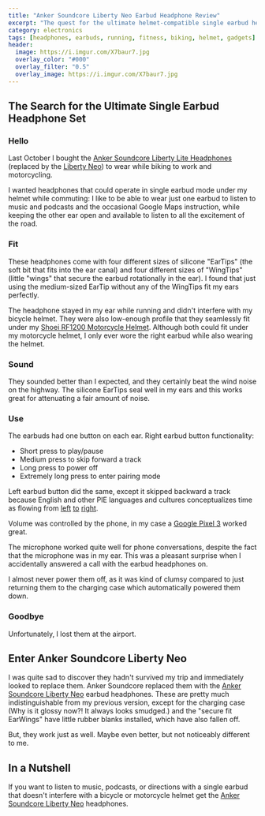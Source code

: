 ```yaml
---
title: "Anker Soundcore Liberty Neo Earbud Headphone Review"
excerpt: "The quest for the ultimate helmet-compatible single earbud headphones"
category: electronics
tags: [headphones, earbuds, running, fitness, biking, helmet, gadgets]
header:
  image: https://i.imgur.com/X7baur7.jpg
  overlay_color: "#000"
  overlay_filter: "0.5"
  overlay_image: https://i.imgur.com/X7baur7.jpg
---
```


## The Search for the Ultimate Single Earbud Headphone Set

### Hello

Last October I bought the [Anker Soundcore Liberty Lite Headphones](https://amzn.to/31rTiHp) (replaced by the [Liberty Neo](https://amzn.to/2yPFyKh)) to wear while biking to work and motorcycling.

I wanted headphones that could operate in single earbud mode under my helmet while commuting: I like to be able to wear just one earbud to listen to music and podcasts and the occasional Google Maps instruction, while keeping the other ear open and available to listen to all the excitement of the road.

### Fit
These headphones come with four different sizes of silicone "EarTips" (the soft bit that fits into the ear canal) and four different sizes of "WingTips" (little "wings" that secure the earbud rotationally in the ear). I found that just using the medium-sized EarTip without any of the WingTips fit my ears perfectly.

The headphone stayed in my ear while running and didn't interfere with my bicycle helmet.  They were also low-enough profile that they seamlessly fit under my [Shoei RF1200 Motorcycle Helmet](https://amzn.to/31fsV7e). Although both could fit under my motorcycle helmet, I only ever wore the right earbud while also wearing the helmet.

### Sound
They sounded better than I expected, and they certainly beat the wind noise on the highway.  The silicone EarTips seal well in my ears and this works great for attenuating a fair amount of noise.

### Use
The earbuds had one button on each ear.  Right earbud button functionality:

* Short press to play/pause
* Medium press to skip forward a track
* Long press to power off
* Extremely long press to enter pairing mode

Left earbud button did the same, except it skipped backward a track because English and other PIE languages and cultures conceptualizes time as flowing from [left](http://lera.ucsd.edu/papers/language-time.pdf) [to](http://groups.psych.northwestern.edu/gentner/papers/Gentner01.pdf) [right](http://www.casasanto.com/papers/Casasanto&Boroditsky_2008.pdf).

Volume was controlled by the phone, in my case a [Google Pixel 3](https://amzn.to/2KjzYGB) worked great.

The microphone worked quite well for phone conversations, despite the fact that the microphone was in my ear.  This was a pleasant surprise when I accidentally answered a call with the earbud headphones on.

I almost never power them off, as it was kind of clumsy compared to just returning them to the charging case which automatically powered them down.

### Goodbye
Unfortunately, I lost them at the airport.


## Enter Anker Soundcore Liberty Neo

I was quite sad to discover they hadn't survived my trip and immediately looked to replace them.  Anker Soundcore replaced them with the [Anker Soundcore Liberty Neo](https://amzn.to/2yPFyKh) earbud headphones.  These are pretty much indistinguishable from my previous version, except for the charging case (Why is it glossy now?! It always looks smudged.) and the "secure fit EarWings" have little rubber blanks installed, which have also fallen off.

But, they work just as well. Maybe even better, but not noticeably different to me.

## In a Nutshell

If you want to listen to music, podcasts, or directions with a single earbud that doesn't interfere with a bicycle or motorcycle helmet get the [Anker Soundcore Liberty Neo](https://amzn.to/2yPFyKh) headphones.
